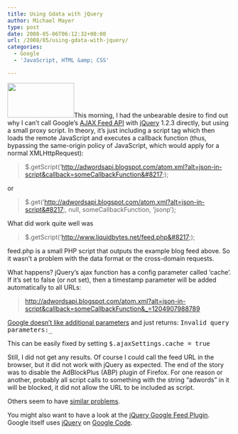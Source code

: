 ```yaml
---
title: Using Gdata with jQuery
author: Michael Mayer
type: post
date: 2008-05-06T06:12:32+00:00
url: /2008/05/using-gdata-with-jquery/
categories:
  - Google
  - 'JavaScript, HTML &amp; CSS'

---
```

[<img class="alignright size-full wp-image-782" title="Small blinking Google toy" src="http://www.nulldevice.de/wp-content/uploads/2008/05/blinking_google_toy_small.jpg" alt="" width="150" height="78" />][1]This morning, I had the unbearable desire to find out why I can&#8217;t call Google&#8217;s [AJAX Feed API][2] with [jQuery][3] 1.2.3 directly, but using a small proxy script. In theory, it&#8217;s just including a script tag which then loads the remote JavaScript and executes a callback function (thus, bypassing the same-origin policy of JavaScript, which would apply for a normal XMLHttpRequest):

> $.getScript(&#8216;http://adwordsapi.blogspot.com/atom.xml?alt=json-in-script&callback=someCallbackFunction&#8217;);

or

> $.get(&#8216;http://adwordsapi.blogspot.com/atom.xml?alt=json-in-script&#8217;, null, someCallbackFunction, &#8216;jsonp&#8217;);

What did work quite well was

> $.getScript(&#8216;http://www.liquidbytes.net/feed.php&#8217;);

feed.php is a small PHP script that outputs the example blog feed above. So it wasn&#8217;t a problem with the data format or the cross-domain requests.

What happens? jQuery&#8217;s ajax function has a config parameter called &#8216;cache&#8217;. If it&#8217;s set to false (or not set), then a timestamp parameter will be added automatically to all URLs:

> http://adwordsapi.blogspot.com/atom.xml?alt=json-in-script&callback=someCallbackFunction&_=1204907988789

[Google doesn&#8217;t like additional parameters][4] and just returns: <tt>Invalid query parameters:_</tt>

This can be easily fixed by setting <tt>$.ajaxSettings.cache = true</tt>

Still, I did not get any results. Of course I could call the feed URL in the browser, but it did not work with jQuery as expected. The end of the story was to disable the AdBlockPlus (ABP) plugin of Firefox. For one reason or another, probably all script calls to something with the string &#8220;adwords&#8221; in it will be blocked, it did not allow the URL to be included as script.

Others seem to have [similar problems][5].

You might also want to have a look at the [jQuery Google Feed Plugin][6]. Google itself uses [jQuery][7] on [Google Code][8].

 [1]: http://www.nulldevice.de/wp-content/uploads/2008/05/blinking_google_toy_small.jpg
 [2]: http://code.google.com/apis/ajaxfeeds/
 [3]: http://jquery.com/
 [4]: http://code.google.com/p/gdata-issues/issues/detail?id=390
 [5]: http://www.nabble.com/GData-JSON-queries-%22Invalid-query-parameters:_%22-td15901454s27240.html
 [6]: http://www.malsup.com/jquery/gfeed/
 [7]: http://code.google.com/js/codesite.pack.01312008.js
 [8]: http://code.google.com/